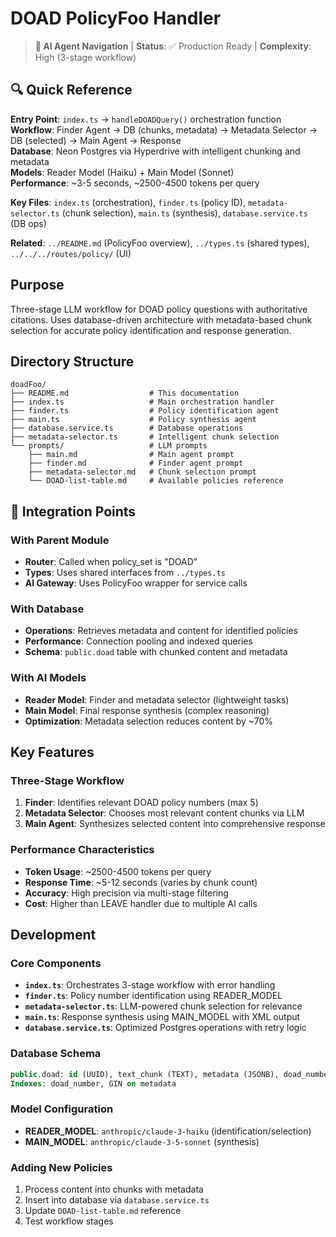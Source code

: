 # DOAD PolicyFoo Handler

> **🤖 AI Agent Navigation** | **Status**: ✅ Production Ready | **Complexity**: High (3-stage workflow)

## 🔍 Quick Reference

**Entry Point**: `index.ts` → `handleDOADQuery()` orchestration function  
**Workflow**: Finder Agent → DB (chunks, metadata) → Metadata Selector → DB (selected) → Main Agent → Response  
**Database**: Neon Postgres via Hyperdrive with intelligent chunking and metadata  
**Models**: Reader Model (Haiku) + Main Model (Sonnet)  
**Performance**: ~3-5 seconds, ~2500-4500 tokens per query

**Key Files**: `index.ts` (orchestration), `finder.ts` (policy ID), `metadata-selector.ts` (chunk selection), `main.ts` (synthesis), `database.service.ts` (DB ops)

**Related**: `../README.md` (PolicyFoo overview), `../types.ts` (shared types), `../../../routes/policy/` (UI)

## Purpose

Three-stage LLM workflow for DOAD policy questions with authoritative citations. Uses database-driven architecture with metadata-based chunk selection for accurate policy identification and response generation.

## Directory Structure

```
doadFoo/
├── README.md                  # This documentation
├── index.ts                   # Main orchestration handler
├── finder.ts                  # Policy identification agent
├── main.ts                    # Policy synthesis agent
├── database.service.ts        # Database operations
├── metadata-selector.ts       # Intelligent chunk selection
└── prompts/                   # LLM prompts
    ├── main.md                # Main agent prompt
    ├── finder.md              # Finder agent prompt
    ├── metadata-selector.md   # Chunk selection prompt
    └── DOAD-list-table.md     # Available policies reference
```

## 🔄 Integration Points

### With Parent Module

- **Router**: Called when policy_set is "DOAD"
- **Types**: Uses shared interfaces from `../types.ts`
- **AI Gateway**: Uses PolicyFoo wrapper for service calls

### With Database

- **Operations**: Retrieves metadata and content for identified policies
- **Performance**: Connection pooling and indexed queries
- **Schema**: `public.doad` table with chunked content and metadata

### With AI Models

- **Reader Model**: Finder and metadata selector (lightweight tasks)
- **Main Model**: Final response synthesis (complex reasoning)
- **Optimization**: Metadata selection reduces content by ~70%

## Key Features

### Three-Stage Workflow

1. **Finder**: Identifies relevant DOAD policy numbers (max 5)
2. **Metadata Selector**: Chooses most relevant content chunks via LLM
3. **Main Agent**: Synthesizes selected content into comprehensive response

### Performance Characteristics

- **Token Usage**: ~2500-4500 tokens per query
- **Response Time**: ~5-12 seconds (varies by chunk count)
- **Accuracy**: High precision via multi-stage filtering
- **Cost**: Higher than LEAVE handler due to multiple AI calls

## Development

### Core Components

- **`index.ts`**: Orchestrates 3-stage workflow with error handling
- **`finder.ts`**: Policy number identification using READER_MODEL
- **`metadata-selector.ts`**: LLM-powered chunk selection for relevance
- **`main.ts`**: Response synthesis using MAIN_MODEL with XML output
- **`database.service.ts`**: Optimized Postgres operations with retry logic

### Database Schema

```sql
public.doad: id (UUID), text_chunk (TEXT), metadata (JSONB), doad_number (TEXT)
Indexes: doad_number, GIN on metadata
```

### Model Configuration

- **READER_MODEL**: `anthropic/claude-3-haiku` (identification/selection)
- **MAIN_MODEL**: `anthropic/claude-3-5-sonnet` (synthesis)

### Adding New Policies

1. Process content into chunks with metadata
2. Insert into database via `database.service.ts`
3. Update `DOAD-list-table.md` reference
4. Test workflow stages
